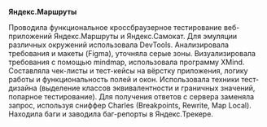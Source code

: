 **Яндекс.Маршруты**

Проводила функциональное кроссбраузерное тестирование веб-приложений Яндекс.Маршруты и Яндекс.Самокат. Для эмуляции  различных окружений использовала DevTools. Анализировала требования и макеты (Figma), уточняла серые зоны. Визуализировала требования с помощью mindmap, использовала программу XMind. Составляла чек-листы и тест-кейсы на вёрстку приложения, логику работы и функциональность полей и окон. Использовала техники тест-дизайна (выделение классов эквивалентности и граничных значений, попарное тестирование). Для получения ответов с сервера заменяла запрос, используя сниффер Charles (Breakpoints, Rewrite, Map Local). Находила баги и заводила баг-репорты в Яндекс.Трекере.
